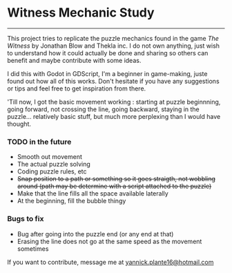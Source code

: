 # Witness Mechanic Study

----

This project tries to replicate the puzzle mechanics found in the game *The Witness* by Jonathan Blow and Thekla inc. I do not own anything, just wish to understand how it could actually be done and sharing so others can benefit and maybe contribute with some ideas. 

I did this with Godot in GDScript, I'm a beginner in game-making, juste found out how all of this works. Don't hesitate if you have any suggestions or tips and feel free to get inspiration from there.

'Till now, I got the basic movement working : starting at puzzle beginnning, going forward, not crossing the line, going backward, staying in the puzzle... relatively basic stuff, but much more perplexing than I would have thought.

### TODO in the future

- Smooth out movement
- The actual puzzle solving
- Coding puzzle rules, etc
- <strike>Snap position to a path or something so it goes straigth, not wobbling around (path may be determine with a script attached to the puzzle)</strike>
- Make that the line fills all the space available laterally
- At the beginning, fill the bubble thingy


### Bugs to fix
- Bug after going into the puzzle end (or any end at that)
- Erasing the line does not go at the same speed as the movement sometimes

If you want to contribute, message me at [yannick.plante16@hotmail.com](yannick.plante16@hotmail.com)




